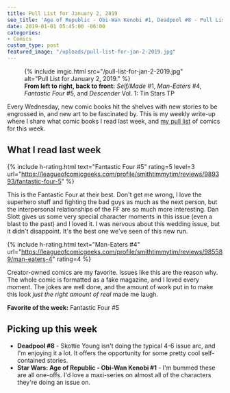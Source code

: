 ```yaml
---
title: Pull List for January 2, 2019
seo_title: 'Age of Republic - Obi-Wan Kenobi #1, Deadpool #8 - Pull List for January 2, 2019'
date: 2019-01-01 05:45:00 -06:00
categories:
- Comics
custom_type: post
featured_image: "/uploads/pull-list-for-jan-2-2019.jpg"
---
```


<figure class="extendout">
  {% include imgic.html src="/pull-list-for-jan-2-2019.jpg" alt="Pull List for January 2, 2019." %}
  <figcaption><strong>From left to right, back to front:</strong> <em>Self/Made</em> #1, <em>Man-Eaters</em> #4, <em>Fantastic Four</em> #5, and <em>Descender</em> Vol. 1: Tin Stars <span class="caps">TP</span></figcaption>
</figure>

Every Wednesday, new comic books hit the shelves with new stories to be engrossed in, and new art to be fascinated by. This is my weekly write-up where I share what comic books I read last week, and [my pull list](/topics/#pull-list) of comics for this week.

## What I read last week

{% include h-rating.html text="Fantastic Four #5" rating=5 level=3 url="https://leagueofcomicgeeks.com/profile/smithtimmytim/reviews/989393/fantastic-four-5" %}

This is the Fantastic Four at their best. Don't get me wrong, I love the superhero stuff and fighting the bad guys as much as the next person, but the interpersonal relationships of the FF are so much more interesting. Dan Slott gives us some very special character moments in this issue (even a blast to the past) and I loved it. I was nervous about this wedding issue, but it didn't disappoint. It's the best one we've seen of this new run.

{% include h-rating.html text="Man-Eaters #4" url="https://leagueofcomicgeeks.com/profile/smithtimmytim/reviews/985589/man-eaters-4" rating=4 %}

Creator-owned comics are my favorite. Issues like this are the reason why. The whole comic is formatted as a fake magazine, and I loved every moment. The jokes are well done, and the amount of work put in to make this look _just the right amount of real_ made me laugh.

**Favorite of the week:** Fantastic Four #5

## Picking up this week

- **Deadpool #8** - Skottie Young isn't doing the typical 4-6 issue arc, and I'm enjoying it a lot. It offers the opportunity for some pretty cool self-contained stories.
- **Star Wars: Age of Republic - Obi-Wan Kenobi #1** - I'm bummed these are all one-offs. I'd love a maxi-series on almost all of the characters they're doing an issue on.
